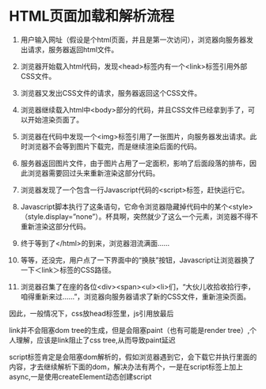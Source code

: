 # HTML页面加载和解析流程 

1. 用户输入网址（假设是个html页面，并且是第一次访问），浏览器向服务器发出请求，服务器返回html文件。 

2. 浏览器开始载入html代码，发现&lt;head&gt;标签内有一个&lt;link&gt;标签引用外部CSS文件。 

3. 浏览器又发出CSS文件的请求，服务器返回这个CSS文件。 

4. 浏览器继续载入html中&lt;body&gt;部分的代码，并且CSS文件已经拿到手了，可以开始渲染页面了。 

5. 浏览器在代码中发现一个&lt;img&gt;标签引用了一张图片，向服务器发出请求。此时浏览器不会等到图片下载完，而是继续渲染后面的代码。 

6. 服务器返回图片文件，由于图片占用了一定面积，影响了后面段落的排布，因此浏览器需要回过头来重新渲染这部分代码。 

7. 浏览器发现了一个包含一行Javascript代码的&lt;script&gt;标签，赶快运行它。 

8. Javascript脚本执行了这条语句，它命令浏览器隐藏掉代码中的某个&lt;style&gt;（style.display=”none”）。杯具啊，突然就少了这么一个元素，浏览器不得不重新渲染这部分代码。 

9. 终于等到了&lt;/html&gt;的到来，浏览器泪流满面…… 

10. 等等，还没完，用户点了一下界面中的“换肤”按钮，Javascript让浏览器换了一下＜link＞标签的CSS路径。 

11. 浏览器召集了在座的各位&lt;div&gt;&lt;span&gt;&lt;ul&gt;&lt;li&gt;们，“大伙儿收拾收拾行李，咱得重新来过……”，浏览器向服务器请求了新的CSS文件，重新渲染页面。

因此，一般情况下，css放head标签里，js引用放最后

link并不会阻塞dom tree的生成，但是会阻塞paint（也有可能是render tree）,个人理解，应该是link阻止了css tree,从而导致paint延迟

script标签肯定是会阻塞dom解析的，假如浏览器遇到它，会下载它并执行里面的内容，才去继续解析下面的dom，解决办法有两个，一是在script标签上加上async,一是使用createElement动态创建script